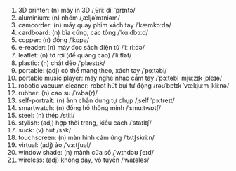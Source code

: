 1. 3D printer: (n) máy in 3D /ˌθriː diː ˈprɪntə/
1. aluminium: (n) nhôm /ˌæljəˈmɪniəm/
1. camcorder: (n) máy quay phim xách tay /ˈkæmkɔːdə/
1. cardboard: (n) bìa cứng, các tông /ˈkɑːdbɔːd/
1. copper: (n) đồng /ˈkɒpə/
1. e-reader: (n) máy đọc sách điện tử /ˈiː riːdə/
1. leaﬂet: (n) tờ rơi (để quảng cáo) /ˈliːﬂət/
1. plastic: (n) chất dẻo /ˈplæstɪk/
1. portable: (adj) có thể mang theo, xách tay /ˈpɔːtəbl/
1. portable music player: máy nghe nhạc cầm tay /ˈpɔːtəbl ˈmjuːzɪk ˌpleɪə/
1. robotic vacuum cleaner: robot hút bụi tự động /rəʊˈbɒtɪk ˈvækjuːm ˌkliːnə/
1. rubber: (n) cao su /ˈrʌbə(r)/
1. self-portrait: (n) ảnh chân dung tự chụp /ˌself ˈpɔːtreɪt/
1. smartwatch: (n) đồng hồ thông minh /ˈsmɑːtwɒtʃ/
1. steel: (n) thép /stiːl/
1. stylish: (adj) hợp thời trang, kiểu cách /ˈstaɪlɪʃ/
1. suck: (v) hút /sʌk/
1. touchscreen: (n) màn hình cảm ứng /ˈtʌtʃskriːn/
1. virtual: (adj) ảo /ˈvɜːtʃuəl/
1. window shade: (n) mành cửa sổ /ˈwɪndəʊ ʃeɪd/
1. wireless: (adj) không dây, vô tuyến /ˈwaɪələs/
